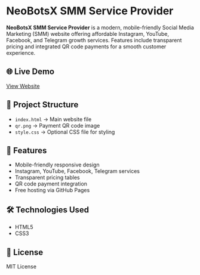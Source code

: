 # NeoBotsX SMM Service Provider

**NeoBotsX SMM Service Provider** is a modern, mobile-friendly Social Media Marketing (SMM) website offering affordable Instagram, YouTube, Facebook, and Telegram growth services. Features include transparent pricing and integrated QR code payments for a smooth customer experience.

## 🌐 Live Demo
[View Website](https://neobotsx.github.io/NeoBotsX-SMM-Service-Provider/)

## 📂 Project Structure
- `index.html` → Main website file
- `qr.png` → Payment QR code image
- `style.css` → Optional CSS file for styling

## 🚀 Features
- Mobile-friendly responsive design  
- Instagram, YouTube, Facebook, Telegram services  
- Transparent pricing tables  
- QR code payment integration  
- Free hosting via GitHub Pages  

## 🛠️ Technologies Used
- HTML5  
- CSS3  

## 📄 License
MIT License
